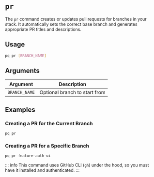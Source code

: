 # `pr`

The `pr` command creates or updates pull requests for branches in your stack. It automatically sets the correct base branch and generates appropriate PR titles and descriptions.

## Usage

```bash
pq pr [BRANCH_NAME]
```

## Arguments

| Argument | Description |
|----------|-------------|
| `BRANCH_NAME` | Optional branch to start from |

## Examples

### Creating a PR for the Current Branch

```bash
pq pr
```

### Creating a PR for a Specific Branch

```bash
pq pr feature-auth-ui
```

::: info
This command uses GitHub CLI (`gh`) under the hood, so you must have it installed and authenticated.
:::
